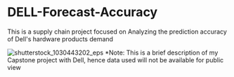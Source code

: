 # DELL-Forecast-Accuracy
This is a supply chain project focused on Analyzing the prediction accuracy of Dell's hardware products demand

![shutterstock_1030443202_eps](https://user-images.githubusercontent.com/47016027/89137844-80c36d80-d507-11ea-994c-e26940e8fbb8.jpg)
*Note: This is a brief description of my Capstone project with Dell, hence data used will not be available for public view
